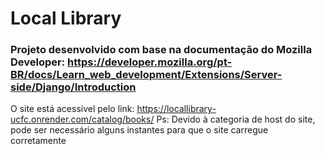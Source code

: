 # Local Library

### Projeto desenvolvido com base na documentação do Mozilla Developer: https://developer.mozilla.org/pt-BR/docs/Learn_web_development/Extensions/Server-side/Django/Introduction

O site está acessível pelo link: https://locallibrary-ucfc.onrender.com/catalog/books/
Ps: Devido à categoria de host do site, pode ser necessário alguns instantes para que o site carregue corretamente
